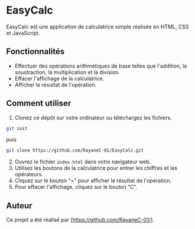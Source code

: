 # EasyCalc

EasyCalc est une application de calculatrice simple réalisée en HTML, CSS et JavaScript.

## Fonctionnalités

- Effectuer des opérations arithmétiques de base telles que l'addition, la soustraction, la multiplication et la division.
- Effacer l'affichage de la calculatrice.
- Afficher le résultat de l'opération.

## Comment utiliser

1. Clonez ce dépôt sur votre ordinateur ou téléchargez les fichiers.
```bash
git init
```
puis
```bash
git clone https://github.com/RayaneC-01/EasyCalc.git
```
2. Ouvrez le fichier `index.html` dans votre navigateur web.
3. Utilisez les boutons de la calculatrice pour entrer les chiffres et les opérateurs.
4. Cliquez sur le bouton "=" pour afficher le résultat de l'opération.
5. Pour effacer l'affichage, cliquez sur le bouton "C".

## Auteur

Ce projet a été réalisé par [https://github.com/RayaneC-01/].